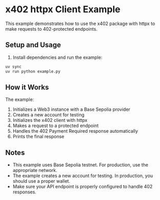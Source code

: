 # x402 httpx Client Example

This example demonstrates how to use the x402 package with httpx to make requests to 402-protected endpoints.

## Setup and Usage

1. Install dependencies and run the example:
```bash
uv sync
uv run python example.py
```

## How it Works

The example:
1. Initializes a Web3 instance with a Base Sepolia provider
2. Creates a new account for testing
3. Initializes the x402 client with httpx
4. Makes a request to a protected endpoint
5. Handles the 402 Payment Required response automatically
6. Prints the final response

## Notes

- This example uses Base Sepolia testnet. For production, use the appropriate network.
- The example creates a new account for testing. In production, you should use a proper wallet.
- Make sure your API endpoint is properly configured to handle 402 responses. 